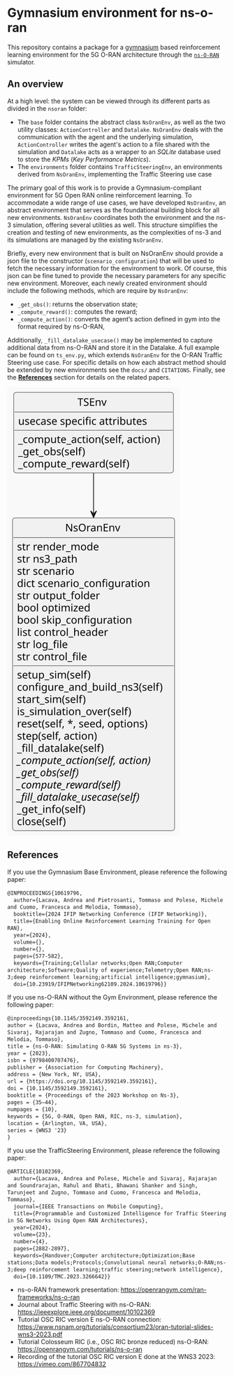 # Gymnasium environment for ns-o-ran

This repository contains a package for a [gymnasium](https://gymnasium.farama.org/) based reinforcement learning environment for the 5G O-RAN architecture through the [`ns-O-RAN`](https://openrangym.com/ran-frameworks/ns-o-ran) simulator.

## An overview

At a high level: the system can be viewed through its different parts as divided in the `nsoran` folder: 

+ The `base` folder contains the abstract class `NsOranEnv`, as well as the two utility classes: `ActionController` and `Datalake`. `NsOranEnv` deals with the communication with the agent and the underlying simulation, `ActionController` writes the agent's action to a file shared with the simulation and `Datalake` acts as a wrapper to an *SQLite* database used to store the *KPMs* (*Key Performance Metrics*).
+ The `environments` folder contains `TrafficSteeringEnv`, an environments derived from `NsOranEnv`, implementing the Traffic Steering use case 

The primary goal of this work is to provide a Gymnasium-compliant environment for 5G Open RAN online reinforcement learning. To accommodate a wide range of use cases, we have developed `NsOranEnv`, an abstract environment that serves as the foundational building block for all new environments. `NsOranEnv` coordinates both the environment and the ns-3 simulation, offering several utilities as well. This structure simplifies the creation and testing of new environments, as the complexities of ns-3 and its simulations are managed by the existing `NsOranEnv`.

Briefly, every new environment that is built on NsOranEnv should provide a json file to the constructor (`scenario_configuration`) that will be used to fetch the necessary information for the environment to work. Of course, this json can be fine tuned to provide the necessary parameters for any specific new environment. Moreover, each newly created environment should include the following methods, which are require by `NsOranEnv`: 
+ `_get_obs()`: returns the observation state;
+ `_compute_reward()`: computes the reward;
+ `_compute_action()`: converts the agent’s action defined in gym into the format required by ns-O-RAN,

Additionally, `_fill_datalake_usecase()` may be implemented to capture additional data from ns-O-RAN and store it in the Datalake. A full example can be found on `ts_env.py`, which extends `NsOranEnv` for the O-RAN Traffic Steering use case. For specific details on how each abstract method should be extended by new environments see the `docs/` and `CITATIONS`. Finally, see the **[References](#References)** section for details on the related papers.

![](./docs/environments.svg)

## References

If you use the Gymnasium Base Environment, please reference the following paper:

```
@INPROCEEDINGS{10619796,
  author={Lacava, Andrea and Pietrosanti, Tommaso and Polese, Michele and Cuomo, Francesca and Melodia, Tommaso},
  booktitle={2024 IFIP Networking Conference (IFIP Networking)}, 
  title={Enabling Online Reinforcement Learning Training for Open RAN}, 
  year={2024},
  volume={},
  number={},
  pages={577-582},
  keywords={Training;Cellular networks;Open RAN;Computer architecture;Software;Quality of experience;Telemetry;Open RAN;ns-3;deep reinforcement learning;artificial intelligence;gymnasium},
  doi={10.23919/IFIPNetworking62109.2024.10619796}}
```

If you use ns-O-RAN without the Gym Environment, please reference the following paper:

```
@inproceedings{10.1145/3592149.3592161,
author = {Lacava, Andrea and Bordin, Matteo and Polese, Michele and Sivaraj, Rajarajan and Zugno, Tommaso and Cuomo, Francesca and Melodia, Tommaso},
title = {ns-O-RAN: Simulating O-RAN 5G Systems in ns-3},
year = {2023},
isbn = {9798400707476},
publisher = {Association for Computing Machinery},
address = {New York, NY, USA},
url = {https://doi.org/10.1145/3592149.3592161},
doi = {10.1145/3592149.3592161},
booktitle = {Proceedings of the 2023 Workshop on Ns-3},
pages = {35–44},
numpages = {10},
keywords = {5G, O-RAN, Open RAN, RIC, ns-3, simulation},
location = {Arlington, VA, USA},
series = {WNS3 '23}
}
```

If you use the TrafficSteering Environment, please reference the following paper:

```
@ARTICLE{10102369,
  author={Lacava, Andrea and Polese, Michele and Sivaraj, Rajarajan and Soundrarajan, Rahul and Bhati, Bhawani Shanker and Singh, Tarunjeet and Zugno, Tommaso and Cuomo, Francesca and Melodia, Tommaso},
  journal={IEEE Transactions on Mobile Computing}, 
  title={Programmable and Customized Intelligence for Traffic Steering in 5G Networks Using Open RAN Architectures}, 
  year={2024},
  volume={23},
  number={4},
  pages={2882-2897},
  keywords={Handover;Computer architecture;Optimization;Base stations;Data models;Protocols;Convolutional neural networks;O-RAN;ns-3;deep reinforcement learning;traffic steering;network intelligence},
  doi={10.1109/TMC.2023.3266642}}
```

- ns-o-RAN framework presentation: https://openrangym.com/ran-frameworks/ns-o-ran
- Journal about Traffic Steering with ns-O-RAN: https://ieeexplore.ieee.org/document/10102369
- Tutorial OSC RIC version E ns-O-RAN connection: https://www.nsnam.org/tutorials/consortium23/oran-tutorial-slides-wns3-2023.pdf
- Tutorial Colosseum RIC (i.e., OSC RIC bronze reduced) ns-O-RAN: https://openrangym.com/tutorials/ns-o-ran
- Recording of the tutorial OSC RIC version E done at the WNS3 2023: https://vimeo.com/867704832

